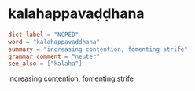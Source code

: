 # kalahappavaḍḍhana

``` toml
dict_label = "NCPED"
word = "kalahappavaḍḍhana"
summary = "increasing contention, fomenting strife"
grammar_comment = "neuter"
see_also = ["kalaha"]
```

increasing contention, fomenting strife

